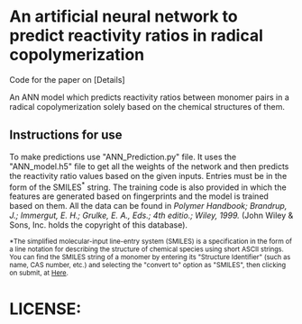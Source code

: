 # An artificial neural network to predict reactivity ratios in radical copolymerization
Code for the paper on [Details]

An ANN model which predicts reactivity ratios between monomer pairs in a radical copolymerization solely based on the chemical structures of them.

## Instructions for use
To make predictions use "ANN_Prediction.py" file. It uses the "ANN_model.h5" file to get all the weights of the network and then predicts the reactivity ratio values based on the given inputs. Entries must be in the form of the SMILES<sup>*</sup> string. The training code is also provided in which the features are generated based on fingerprints and the model is trained based on them. All the data can be found in *Polymer Handbook; Brandrup, J.; Immergut, E. H.; Grulke, E. A., Eds.; 4th editio.; Wiley, 1999.* (John Wiley & Sons, Inc. holds the copyright of this database).

<sup>*The simplified molecular-input line-entry system (SMILES) is a specification in the form of a line notation for describing the structure of chemical species using short ASCII strings. You can find the SMILES string of a monomer by entering its "Structure Identifier" (such as name, CAS number, etc.) and selecting the "convert to" option as "SMILES", then clicking on submit, at [Here](https://cactus.nci.nih.gov/chemical/structure).</sup>

# LICENSE:
